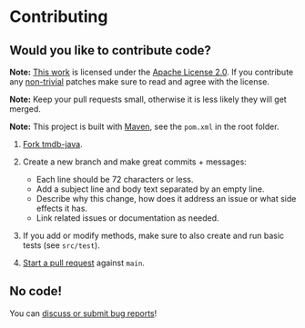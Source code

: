 # Contributing

## Would you like to contribute code?

**Note:** [This work](README.md) is licensed under the [Apache License 2.0](LICENSE.txt).
If you contribute any [non-trivial](http://www.gnu.org/prep/maintain/maintain.html#Legally-Significant) patches make 
sure to read and agree with the license.

**Note:** Keep your pull requests small, otherwise it is less likely they will get merged.

**Note:** This project is built with [Maven](https://maven.apache.org/), see the `pom.xml` in the root folder.

1. [Fork tmdb-java](https://github.com/UweTrottmann/tmdb-java/fork).
2. Create a new branch and make great commits + messages:

   * Each line should be 72 characters or less.
   * Add a subject line and body text separated by an empty line.
   * Describe why this change, how does it address an issue or what side effects it has.
   * Link related issues or documentation as needed. 

3. If you add or modify methods, make sure to also create and run basic tests (see `src/test`).
4. [Start a pull request](https://github.com/UweTrottmann/tmdb-java/compare) against `main`.

## No code!

You can [discuss or submit bug reports](https://github.com/UweTrottmann/tmdb-java/issues)!

